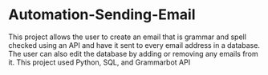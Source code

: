 # Automation-Sending-Email
This project allows the user to create an email that is grammar and spell checked using an API and have it sent to every email address in a database. The user can also edit the database by adding or removing any emails from it. This project used Python, SQL, and Grammarbot API
